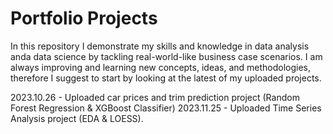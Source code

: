 # Portfolio Projects

In this repository I demonstrate my skills and knowledge in data analysis anda data science by tackling real-world-like business case scenarios.
I am always improving and learning new concepts, ideas, and methodologies, therefore I suggest to start by looking at the latest of my uploaded projects.

2023.10.26 - Uploaded car prices and trim prediction project (Random Forest Regression & XGBoost Classifier)
2023.11.25 - Uploaded Time Series Analysis project (EDA & LOESS).
